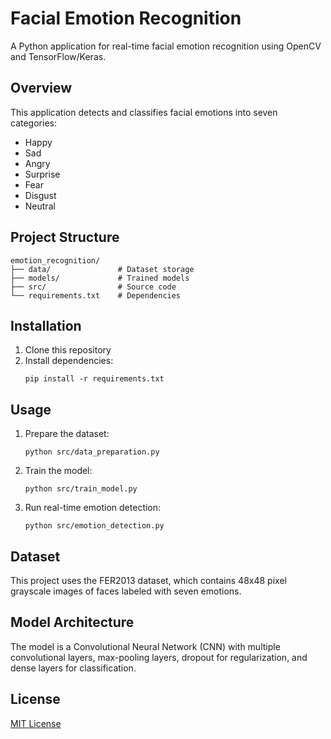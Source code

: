 # Facial Emotion Recognition

A Python application for real-time facial emotion recognition using OpenCV and TensorFlow/Keras.

## Overview

This application detects and classifies facial emotions into seven categories:
- Happy
- Sad
- Angry
- Surprise
- Fear
- Disgust
- Neutral

## Project Structure

```
emotion_recognition/
├── data/               # Dataset storage
├── models/             # Trained models
├── src/                # Source code
└── requirements.txt    # Dependencies
```

## Installation

1. Clone this repository
2. Install dependencies:
   ```
   pip install -r requirements.txt
   ```

## Usage

1. Prepare the dataset:
   ```
   python src/data_preparation.py
   ```

2. Train the model:
   ```
   python src/train_model.py
   ```

3. Run real-time emotion detection:
   ```
   python src/emotion_detection.py
   ```

## Dataset

This project uses the FER2013 dataset, which contains 48x48 pixel grayscale images of faces labeled with seven emotions.

## Model Architecture

The model is a Convolutional Neural Network (CNN) with multiple convolutional layers, max-pooling layers, dropout for regularization, and dense layers for classification.

## License

[MIT License](LICENSE) 